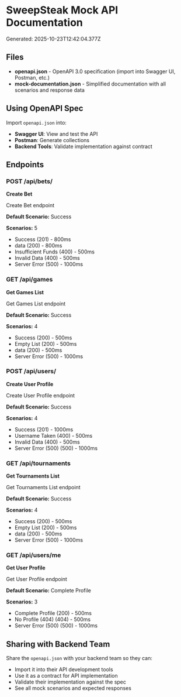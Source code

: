 # SweepSteak Mock API Documentation

Generated: 2025-10-23T12:42:04.377Z

## Files

- **openapi.json** - OpenAPI 3.0 specification (import into Swagger UI, Postman, etc.)
- **mock-documentation.json** - Simplified documentation with all scenarios and response data

## Using OpenAPI Spec

Import `openapi.json` into:
- **Swagger UI**: View and test the API
- **Postman**: Generate collections
- **Backend Tools**: Validate implementation against contract

## Endpoints


### POST /api/bets/
**Create Bet**

Create Bet endpoint

**Default Scenario:** Success

**Scenarios:** 5
- Success (201) - 800ms
- data (200) - 800ms
- Insufficient Funds (400) - 500ms
- Invalid Data (400) - 500ms
- Server Error (500) - 1000ms


### GET /api/games
**Get Games List**

Get Games List endpoint

**Default Scenario:** Success

**Scenarios:** 4
- Success (200) - 500ms
- Empty List (200) - 500ms
- data (200) - 500ms
- Server Error (500) - 1000ms


### POST /api/users/
**Create User Profile**

Create User Profile endpoint

**Default Scenario:** Success

**Scenarios:** 4
- Success (201) - 1000ms
- Username Taken (400) - 500ms
- Invalid Data (400) - 500ms
- Server Error (500) (500) - 1000ms


### GET /api/tournaments
**Get Tournaments List**

Get Tournaments List endpoint

**Default Scenario:** Success

**Scenarios:** 4
- Success (200) - 500ms
- Empty List (200) - 500ms
- data (200) - 500ms
- Server Error (500) - 1000ms


### GET /api/users/me
**Get User Profile**

Get User Profile endpoint

**Default Scenario:** Complete Profile

**Scenarios:** 3
- Complete Profile (200) - 500ms
- No Profile (404) (404) - 500ms
- Server Error (500) (500) - 1000ms


## Sharing with Backend Team

Share the `openapi.json` with your backend team so they can:
- Import it into their API development tools
- Use it as a contract for API implementation
- Validate their implementation against the spec
- See all mock scenarios and expected responses
